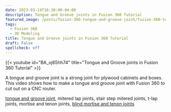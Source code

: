 ```yaml
---
date: 2023-03-14T16:30:00-04:00
description: Tongue and Groove joints in Fusion 360 Tutorial
featured_image: /posts/fusion-360-tongue-and-groove-joint/fusion-360-tongue-and-groove-joint-cnc.jpg
tags:
  - Fusion 360
  - 3D Modeling
title: Tongue and Groove joints in Fusion 360 Tutorial
draft: False
spellcheck: off
---
```


{{< youtube id="BA_oj65hh74" title="Tongue and Groove joints in Fusion 360 Tutorial" >}}

A tongue and groove joint is a strong joint for plywood cabinets and boxes. This video shows how to make a tongue and groove joint with Fusion 360 to cut out on a CNC router.

[tongue and groove joint](https://youtu.be/BA_oj65hh74), mitered lap joints, stair step mitered joints, t-lap joints, mortise and tenon joints, [blind mortise and tenon joints](https://youtu.be/Pr7YYYhvJxY)
